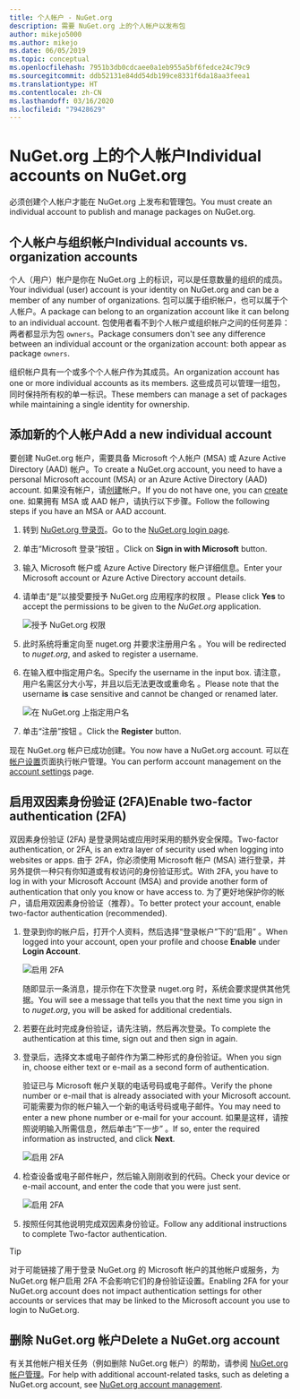 ```yaml
---
title: 个人帐户 - NuGet.org
description: 需要 NuGet.org 上的个人帐户以发布包
author: mikejo5000
ms.author: mikejo
ms.date: 06/05/2019
ms.topic: conceptual
ms.openlocfilehash: 7951b3db0cdcaee0a1eb955a5bf6fedce24c79c9
ms.sourcegitcommit: ddb52131e84dd54db199ce8331f6da18aa3feea1
ms.translationtype: HT
ms.contentlocale: zh-CN
ms.lasthandoff: 03/16/2020
ms.locfileid: "79428629"
---
```

# <a name="individual-accounts-on-nugetorg"></a><span data-ttu-id="16b4a-103">NuGet.org 上的个人帐户</span><span class="sxs-lookup"><span data-stu-id="16b4a-103">Individual accounts on NuGet.org</span></span>

<span data-ttu-id="16b4a-104">必须创建个人帐户才能在 NuGet.org 上发布和管理包。</span><span class="sxs-lookup"><span data-stu-id="16b4a-104">You must create an individual account to publish and manage packages on NuGet.org.</span></span>

## <a name="individual-accounts-vs-organization-accounts"></a><span data-ttu-id="16b4a-105">个人帐户与组织帐户</span><span class="sxs-lookup"><span data-stu-id="16b4a-105">Individual accounts vs. organization accounts</span></span>

<span data-ttu-id="16b4a-106">个人（用户）帐户是你在 NuGet.org 上的标识，可以是任意数量的组织的成员。</span><span class="sxs-lookup"><span data-stu-id="16b4a-106">Your individual (user) account is your identity on NuGet.org and can be a member of any number of organizations.</span></span> <span data-ttu-id="16b4a-107">包可以属于组织帐户，也可以属于个人帐户。</span><span class="sxs-lookup"><span data-stu-id="16b4a-107">A package can belong to an organization account like it can belong to an individual account.</span></span> <span data-ttu-id="16b4a-108">包使用者看不到个人帐户或组织帐户之间的任何差异：两者都显示为包 `owners`。</span><span class="sxs-lookup"><span data-stu-id="16b4a-108">Package consumers don't see any difference between an individual account or the organization account: both appear as package `owners`.</span></span>

<span data-ttu-id="16b4a-109">组织帐户具有一个或多个个人帐户作为其成员。</span><span class="sxs-lookup"><span data-stu-id="16b4a-109">An organization account has one or more individual accounts as its members.</span></span> <span data-ttu-id="16b4a-110">这些成员可以管理一组包，同时保持所有权的单一标识。</span><span class="sxs-lookup"><span data-stu-id="16b4a-110">These members can manage a set of packages while maintaining a single identity for ownership.</span></span>

## <a name="add-a-new-individual-account"></a><span data-ttu-id="16b4a-111">添加新的个人帐户</span><span class="sxs-lookup"><span data-stu-id="16b4a-111">Add a new individual account</span></span>

<span data-ttu-id="16b4a-112">要创建 NuGet.org 帐户，需要具备 Microsoft 个人帐户 (MSA) 或 Azure Active Directory (AAD) 帐户。</span><span class="sxs-lookup"><span data-stu-id="16b4a-112">To create a NuGet.org account, you need to have a personal Microsoft account (MSA) or an Azure Active Directory (AAD) account.</span></span> <span data-ttu-id="16b4a-113">如果没有帐户，请[创建](https://signup.live.com)帐户。</span><span class="sxs-lookup"><span data-stu-id="16b4a-113">If you do not have one, you can [create](https://signup.live.com) one.</span></span> <span data-ttu-id="16b4a-114">如果拥有 MSA 或 AAD 帐户，请执行以下步骤。</span><span class="sxs-lookup"><span data-stu-id="16b4a-114">Follow the following steps if you have an MSA or AAD account.</span></span>

1. <span data-ttu-id="16b4a-115">转到 [NuGet.org 登录页](https://www.nuget.org/users/account/LogOn)。</span><span class="sxs-lookup"><span data-stu-id="16b4a-115">Go to the [NuGet.org login page](https://www.nuget.org/users/account/LogOn).</span></span>

1. <span data-ttu-id="16b4a-116">单击“Microsoft 登录”按钮  。</span><span class="sxs-lookup"><span data-stu-id="16b4a-116">Click on **Sign in with Microsoft** button.</span></span>

1. <span data-ttu-id="16b4a-117">输入 Microsoft 帐户或 Azure Active Directory 帐户详细信息。</span><span class="sxs-lookup"><span data-stu-id="16b4a-117">Enter your Microsoft account or Azure Active Directory account details.</span></span>

1. <span data-ttu-id="16b4a-118">请单击“是”以接受要授予 NuGet.org 应用程序的权限   。</span><span class="sxs-lookup"><span data-stu-id="16b4a-118">Please click **Yes** to accept the permissions to be given to the *NuGet.org* application.</span></span>

   ![授予 NuGet.org 权限](media/nuget-org-permissions.png)

1. <span data-ttu-id="16b4a-120">此时系统将重定向至 nuget.org 并要求注册用户名  。</span><span class="sxs-lookup"><span data-stu-id="16b4a-120">You will be redirected to *nuget.org*, and asked to register a username.</span></span>

1. <span data-ttu-id="16b4a-121">在输入框中指定用户名。</span><span class="sxs-lookup"><span data-stu-id="16b4a-121">Specify the username in the input box.</span></span> <span data-ttu-id="16b4a-122">请注意，用户名需区分大小写，并且以后无法更改或重命名  。</span><span class="sxs-lookup"><span data-stu-id="16b4a-122">Please note that the username **is** case sensitive and cannot be changed or renamed later.</span></span>

   ![在 NuGet.org 上指定用户名](media/nuget-org-register.png) 

1. <span data-ttu-id="16b4a-124">单击“注册”按钮  。</span><span class="sxs-lookup"><span data-stu-id="16b4a-124">Click the **Register** button.</span></span>

<span data-ttu-id="16b4a-125">现在 NuGet.org 帐户已成功创建。</span><span class="sxs-lookup"><span data-stu-id="16b4a-125">You now have a NuGet.org account.</span></span> <span data-ttu-id="16b4a-126">可以在[帐户设置](https://www.nuget.org/account)页面执行帐户管理。</span><span class="sxs-lookup"><span data-stu-id="16b4a-126">You can perform account management on the [account settings](https://www.nuget.org/account) page.</span></span>

## <a name="enable-two-factor-authentication-2fa"></a><span data-ttu-id="16b4a-127">启用双因素身份验证 (2FA)</span><span class="sxs-lookup"><span data-stu-id="16b4a-127">Enable two-factor authentication (2FA)</span></span>

<span data-ttu-id="16b4a-128">双因素身份验证 (2FA) 是登录网站或应用时采用的额外安全保障。</span><span class="sxs-lookup"><span data-stu-id="16b4a-128">Two-factor authentication, or 2FA, is an extra layer of security used when logging into websites or apps.</span></span> <span data-ttu-id="16b4a-129">由于 2FA，你必须使用 Microsoft 帐户 (MSA) 进行登录，并另外提供一种只有你知道或有权访问的身份验证形式。</span><span class="sxs-lookup"><span data-stu-id="16b4a-129">With 2FA, you have to log in with your Microsoft Account (MSA) and provide another form of authentication that only you know or have access to.</span></span> <span data-ttu-id="16b4a-130">为了更好地保护你的帐户，请启用双因素身份验证（推荐）。</span><span class="sxs-lookup"><span data-stu-id="16b4a-130">To better protect your account, enable two-factor authentication (recommended).</span></span>

1. <span data-ttu-id="16b4a-131">登录到你的帐户后，打开个人资料，然后选择“登录帐户”下的“启用”   。</span><span class="sxs-lookup"><span data-stu-id="16b4a-131">When logged into your account, open your profile and choose **Enable** under **Login Account**.</span></span>

   ![启用 2FA](media/nuget-org-register-2fa.png)

   <span data-ttu-id="16b4a-133">随即显示一条消息，提示你在下次登录 nuget.org  时，系统会要求提供其他凭据。</span><span class="sxs-lookup"><span data-stu-id="16b4a-133">You will see a message that tells you that the next time you sign in to *nuget.org*, you will be asked for additional credentials.</span></span>

2. <span data-ttu-id="16b4a-134">若要在此时完成身份验证，请先注销，然后再次登录。</span><span class="sxs-lookup"><span data-stu-id="16b4a-134">To complete the authentication at this time, sign out and then sign in again.</span></span>

3. <span data-ttu-id="16b4a-135">登录后，选择文本或电子邮件作为第二种形式的身份验证。</span><span class="sxs-lookup"><span data-stu-id="16b4a-135">When you sign in, choose either text or e-mail as a second form of authentication.</span></span>

   <span data-ttu-id="16b4a-136">验证已与 Microsoft 帐户关联的电话号码或电子邮件。</span><span class="sxs-lookup"><span data-stu-id="16b4a-136">Verify the phone number or e-mail that is already associated with your Microsoft account.</span></span> <span data-ttu-id="16b4a-137">可能需要为你的帐户输入一个新的电话号码或电子邮件。</span><span class="sxs-lookup"><span data-stu-id="16b4a-137">You may need to enter a new phone number or e-mail for your account.</span></span> <span data-ttu-id="16b4a-138">如果是这样，请按照说明输入所需信息，然后单击“下一步”  。</span><span class="sxs-lookup"><span data-stu-id="16b4a-138">If so, enter the required information as instructed, and click **Next**.</span></span>

   ![启用 2FA](media/nuget-org-sign-in-2fa.png)

4. <span data-ttu-id="16b4a-140">检查设备或电子邮件帐户，然后输入刚刚收到的代码。</span><span class="sxs-lookup"><span data-stu-id="16b4a-140">Check your device or e-mail account, and enter the code that you were just sent.</span></span>

   ![启用 2FA](media/nuget-org-enter-code-2fa.png)

5. <span data-ttu-id="16b4a-142">按照任何其他说明完成双因素身份验证。</span><span class="sxs-lookup"><span data-stu-id="16b4a-142">Follow any additional instructions to complete Two-factor authentication.</span></span>

> [!Tip]
> <span data-ttu-id="16b4a-143">对于可能链接了用于登录 NuGet.org 的 Microsoft 帐户的其他帐户或服务，为 NuGet.org 帐户启用 2FA 不会影响它们的身份验证设置。</span><span class="sxs-lookup"><span data-stu-id="16b4a-143">Enabling 2FA for your NuGet.org account does not impact authentication settings for other accounts or services that may be linked to the Microsoft account you use to login to NuGet.org.</span></span>

## <a name="delete-a-nugetorg-account"></a><span data-ttu-id="16b4a-144">删除 NuGet.org 帐户</span><span class="sxs-lookup"><span data-stu-id="16b4a-144">Delete a NuGet.org account</span></span>

<span data-ttu-id="16b4a-145">有关其他帐户相关任务（例如删除 NuGet.org 帐户）的帮助，请参阅 [NuGet.org 帐户管理](nuget-org-faq.md#nugetorg-account-management)。</span><span class="sxs-lookup"><span data-stu-id="16b4a-145">For help with additional account-related tasks, such as deleting a NuGet.org account, see [NuGet.org account management](nuget-org-faq.md#nugetorg-account-management).</span></span>
